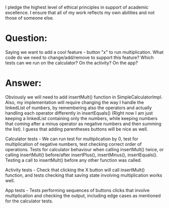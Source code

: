 I pledge the highest level of ethical principles in support of academic excellence.
I ensure that all of my work reflects my own abilities and not those of someone else.

# Question:
Saying we want to add a cool feature - button "x" to run multiplication.
What code do we need to change/add/remove to support this feature?
Which tests can we run on the calculator? On the activity? On the app?

# Answer:
Obviously we will need to add insertMult() function in SimpleCalculatorImpl.
Also, my implementation will require changing the way I handle the linkedList of numbers,
by remembering also the operators and actually handling each operator differently in
insertEquals() (Right now I am just keeping a linkedList containing only the numbers,
while keeping numbers that coming after a minus operator as negative numbers and then
summing the list). I guess that adding parentheses buttons will be nice as well.

Calculator tests - We can run test for multiplication by 0, test for multiplication of
negative numbers, test checking correct order of operations. Tests for calculator behaviour
when calling insertMult() twice, or calling insertMult() before/after insertPlus(),
insertMinus(), insertEquals(). Testing a call to insertMult() before any other function was
called.

Activity tests - Check that clicking the X button will call insertMult() function, and tests
checking that saving state involving multiplication works well.

App tests - Tests performing sequences of buttons clicks that involve multiplication and
checking the output, including edge cases as mentioned for the calculator tests.